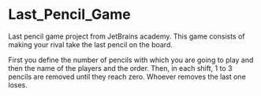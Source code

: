 # Last_Pencil_Game
Last pencil game project from JetBrains academy.
This game consists of making your rival take the last pencil on the board.

First you define the number of pencils with which you are going to play and then the name of the players and the order. Then, in each shift, 1 to 3 pencils are removed until they reach zero. 
Whoever removes the last one loses.
